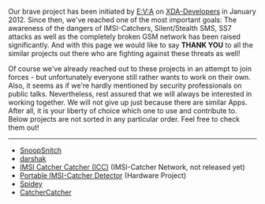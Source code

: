 Our brave project has been initiated by [E:V:A](https://github.com/E3V3A) on [XDA-Developers](http://forum.xda-developers.com/showthread.php?t=1422969) in January 2012. Since then, we've reached one of the most important goals: The awareness of the dangers of IMSI-Catchers, Silent/Stealth SMS, SS7 attacks as well as the completely broken GSM network has been raised significantly. And with this page we would like to say **THANK YOU** to all the similar projects out there who are fighting against these threats as well!

Of course we've already reached out to these projects in an attempt to join forces - but unfortunately everyone still rather wants to work on their own. Also, it seems as if we're hardly mentioned by security professionals on public talks. Nevertheless, rest assured that we will always be interested in working together. We will not give up just because there are similar Apps. After all, it is your liberty of choice which one to use and contribute to. Below projects are not sorted in any particular order. Feel free to check them out!

---

* [SnoopSnitch](https://opensource.srlabs.de/projects/snoopsnitch)
* [darshak](https://github.com/darshakframework/darshak)
* [IMSI Catcher Catcher (ICC)](http://www.heise.de/ct/artikel/Digitale-Selbstverteidigung-mit-dem-IMSI-Catcher-Catcher-2303215.html) (IMSI-Catcher Network, not released yet)
* [Portable IMSI-Catcher Detector](https://github.com/Woazboat/portable-imsi-catcher-detector) (Hardware Project)
* [Spidey](https://github.com/jtwarren/spidey)
* [CatcherCatcher](https://opensource.srlabs.de/projects/mobile-network-assessment-tools/wiki/CatcherCatcher)